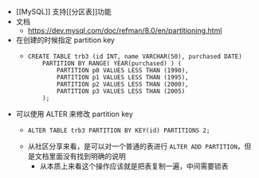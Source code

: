 - [[MySQL]] 支持[[分区表]]功能
- 文档
	- https://dev.mysql.com/doc/refman/8.0/en/partitioning.html
- 在创建的时候指定 partition key
	- ```mysql
	  CREATE TABLE trb3 (id INT, name VARCHAR(50), purchased DATE)
	      PARTITION BY RANGE( YEAR(purchased) ) (
	          PARTITION p0 VALUES LESS THAN (1990),
	          PARTITION p1 VALUES LESS THAN (1995),
	          PARTITION p2 VALUES LESS THAN (2000),
	          PARTITION p3 VALUES LESS THAN (2005)
	      );
	  ```
- 可以使用 ALTER 来修改 partition key
	- ```mysql
	  ALTER TABLE trb3 PARTITION BY KEY(id) PARTITIONS 2;
	  ```
	- 从社区分享来看，是可以对一个普通的表进行 `ALTER ADD PARTITION`，但是文档里面没有找到明确的说明
		- 从本质上来看这个操作应该就是把表复制一遍，中间需要锁表